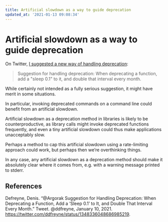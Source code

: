 ```yaml
---
title: Artificial slowdown as a way to guide deprecation
updated_at: '2021-01-13 09:08:34'
---
```


# Artificial slowdown as a way to guide deprecation
On Twitter, [I suggested a new way of handling deprecation](https://twitter.com/ddfreyne/status/1348336048686985219):

> Suggestion for handling deprecation: When deprecating a function, add a "sleep 0.1" to it, and double that interval every month.

While certainly not intended as a fully serious suggestion, it might have merit in some situations.

In particular, invoking deprecated commands on a command line could benefit from an artificial slowdown.

Artificial slowdown as a deprecation method in libraries is likely to be counterproductive, as library calls might invoke deprecated functions frequently, and even a tiny artificial slowdown could thus make applications unacceptably slow.

Perhaps a method to cap this artificial slowdown using a rate-limiting approach could work, but perhaps then we’re overthinking things.

In any case, any artificial slowdown as a deprecation method should make it absolutely clear where it comes from, e.g. with a warning message printed to stderr.

## References
Defreyne, Denis. “@Argorak Suggestion for Handling Deprecation: When Deprecating a Function, Add a ‘Sleep 0.1’ to It, and Double That Interval Every Month.” Tweet. @ddfreyne, January 10, 2021. https://twitter.com/ddfreyne/status/1348336048686985219.